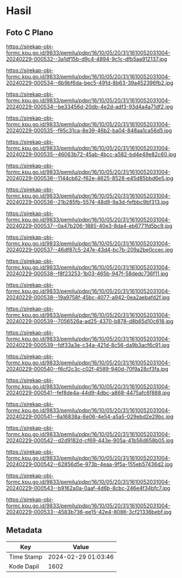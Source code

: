 # Hasil

## Foto C Plano

https://sirekap-obj-formc.kpu.go.id/9833/pemilu/pdpr/16/10/05/20/31/1610052031004-20240229-000532--3a1df15b-d9c4-4894-9c1c-dfb5aa912137.jpg

https://sirekap-obj-formc.kpu.go.id/9833/pemilu/pdpr/16/10/05/20/31/1610052031004-20240229-000534--6b9bf6da-bec5-491d-8b63-39a452396fb2.jpg

https://sirekap-obj-formc.kpu.go.id/9833/pemilu/pdpr/16/10/05/20/31/1610052031004-20240229-000534--be33456d-20db-4e2d-adf3-93d4a4a71df2.jpg

https://sirekap-obj-formc.kpu.go.id/9833/pemilu/pdpr/16/10/05/20/31/1610052031004-20240229-000535--f95c31ca-8e39-46b2-ba04-848aa1ca56d5.jpg

https://sirekap-obj-formc.kpu.go.id/9833/pemilu/pdpr/16/10/05/20/31/1610052031004-20240229-000535--46063b72-45ab-4bcc-a582-bd4e49e82c60.jpg

https://sirekap-obj-formc.kpu.go.id/9833/pemilu/pdpr/16/10/05/20/31/1610052031004-20240229-000536--1144cb62-f62e-4625-8528-e45d85bbd6e5.jpg

https://sirekap-obj-formc.kpu.go.id/9833/pemilu/pdpr/16/10/05/20/31/1610052031004-20240229-000536--21b285fb-5574-48d9-9a3d-fefbbc9bf313.jpg

https://sirekap-obj-formc.kpu.go.id/9833/pemilu/pdpr/16/10/05/20/31/1610052031004-20240229-000537--0a47b206-1885-40e3-8da4-eb6771fd5bc9.jpg

https://sirekap-obj-formc.kpu.go.id/9833/pemilu/pdpr/16/10/05/20/31/1610052031004-20240229-000537--46df87c5-247e-43d4-bc7b-209a2be0ccec.jpg

https://sirekap-obj-formc.kpu.go.id/9833/pemilu/pdpr/16/10/05/20/31/1610052031004-20240229-000538--f8f23253-1b03-465b-947f-58dedc736f11.jpg

https://sirekap-obj-formc.kpu.go.id/9833/pemilu/pdpr/16/10/05/20/31/1610052031004-20240229-000538--19a9758f-45bc-4077-a942-0ea2aebafd2f.jpg

https://sirekap-obj-formc.kpu.go.id/9833/pemilu/pdpr/16/10/05/20/31/1610052031004-20240229-000539--7056526a-ad25-4370-b878-d8b65d10c618.jpg

https://sirekap-obj-formc.kpu.go.id/9833/pemilu/pdpr/16/10/05/20/31/1610052031004-20240229-000539--fdf33a3e-c34a-421d-8c56-da9b3acf6c91.jpg

https://sirekap-obj-formc.kpu.go.id/9833/pemilu/pdpr/16/10/05/20/31/1610052031004-20240229-000540--f6cf2c3c-c02f-4589-940d-70f9a28cf3fa.jpg

https://sirekap-obj-formc.kpu.go.id/9833/pemilu/pdpr/16/10/05/20/31/1610052031004-20240229-000541--fef8de4a-44d9-4dbc-a868-4475afc6f888.jpg

https://sirekap-obj-formc.kpu.go.id/9833/pemilu/pdpr/16/10/05/20/31/1610052031004-20240229-000541--6a16838a-6e06-4e54-a5a5-029ebd2e29bc.jpg

https://sirekap-obj-formc.kpu.go.id/9833/pemilu/pdpr/16/10/05/20/31/1610052031004-20240229-000542--d2d9182d-cf69-443e-905a-41b56d658b05.jpg

https://sirekap-obj-formc.kpu.go.id/9833/pemilu/pdpr/16/10/05/20/31/1610052031004-20240229-000542--62856d5e-973b-4eaa-9f5a-155eb57436d2.jpg

https://sirekap-obj-formc.kpu.go.id/9833/pemilu/pdpr/16/10/05/20/31/1610052031004-20240229-000543--b9162a0a-0aaf-4d6b-8cbc-246e4f34bfc7.jpg

https://sirekap-obj-formc.kpu.go.id/9833/pemilu/pdpr/16/10/05/20/31/1610052031004-20240229-000533--4583b736-ee15-42e4-8086-3cf21336bebf.jpg


## Metadata

| Key        | Value               |
| ---------- | ------------------- |
| Time Stamp | 2024-02-29 01:03:46 |
| Kode Dapil | 1602                |



